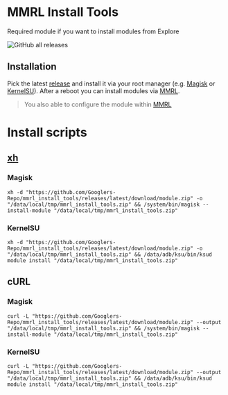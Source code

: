 [MMRL]: https://github.com/DerGoogler/MMRL
[Magisk]: https://github.com/topjohnwu/Magisk
[KernelSU]: https://kernelsu.org

# MMRL Install Tools

Required module if you want to install modules from Explore

<img alt="GitHub all releases" src="https://img.shields.io/github/downloads/Googlers-Repo/mmrl_install_tools/total">

## Installation

Pick the latest [release](https://github.com/Googlers-Repo/mmrl_install_tools/releases/) and install it via your root manager (e.g. [Magisk][Magisk] or [KernelSU][KernelSU]). After a reboot you can install modules via [MMRL][MMRL].

> You also able to configure the module within [MMRL][MMRL]

# Install scripts

## <a module="xhhttp" href="https://github.com/Magisk-Modules-Alt-Repo/xhhttp">xh</a>

### Magisk
```shell
xh -d "https://github.com/Googlers-Repo/mmrl_install_tools/releases/latest/download/module.zip" -o "/data/local/tmp/mmrl_install_tools.zip" && /system/bin/magisk --install-module "/data/local/tmp/mmrl_install_tools.zip"
```

### KernelSU
```shell
xh -d "https://github.com/Googlers-Repo/mmrl_install_tools/releases/latest/download/module.zip" -o "/data/local/tmp/mmrl_install_tools.zip" && /data/adb/ksu/bin/ksud module install "/data/local/tmp/mmrl_install_tools.zip"
```

## cURL

### Magisk
```shell
curl -L "https://github.com/Googlers-Repo/mmrl_install_tools/releases/latest/download/module.zip" --output "/data/local/tmp/mmrl_install_tools.zip" && /system/bin/magisk --install-module "/data/local/tmp/mmrl_install_tools.zip"
```

### KernelSU
```shell
curl -L "https://github.com/Googlers-Repo/mmrl_install_tools/releases/latest/download/module.zip" --output "/data/local/tmp/mmrl_install_tools.zip" && /data/adb/ksu/bin/ksud module install "/data/local/tmp/mmrl_install_tools.zip"
```
